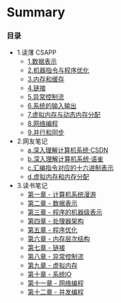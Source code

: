 # Summary

### 目录

* 1.读薄 CSAPP
  * [1.数据表示](docs/1.md)
  * [2.机器指令与程序优化](docs/2.md)
  * [3.内存和缓存](docs/3.md)
  * [4.链接](docs/4.md)
  * [5.异常控制流](docs/5.md)
  * [6.系统的输入输出](docs/6.md)
  * [7.虚拟内存与动态内存分配](docs/7.md)
  * [8.网络编程](docs/8.md)
  * [9.并行和同步](docs/9.md)
* 2.网友笔记
  * [a.深入理解计算机系统·CSDN](docs/notea.md)
  * [b.深入理解计算机系统·语雀](docs/noteb.md)
  * [c.汇编指令对应的十六进制表示](docs/notec.md)
  * [d.虚拟内存和内存分配](docs/noted.md)
* 3.读书笔记
  * [第一章 - 计算机系统漫游](docs/11-01.md)
  * [第二章 - 数据表示](docs/11-02.md)
  * [第三章 - 程序的机器级表示](docs/11-03.md)
  * [第四章 - 处理器架构](docs/11-04.md)
  * [第五章 - 程序优化](docs/11-05.md)
  * [第六章 - 内存层次结构](docs/11-06.md)
  * [第七章 - 链接](docs/11-07.md)
  * [第八章 - 异常控制流](docs/11-08.md)
  * [第九章 - 虚拟内存](docs/11-09.md)
  * [第十章 - 系统IO](docs/11-10.md)
  * [第十一章 - 网络编程](docs/11-11.md)
  * [第十二章 - 并发编程](docs/11-12.md)